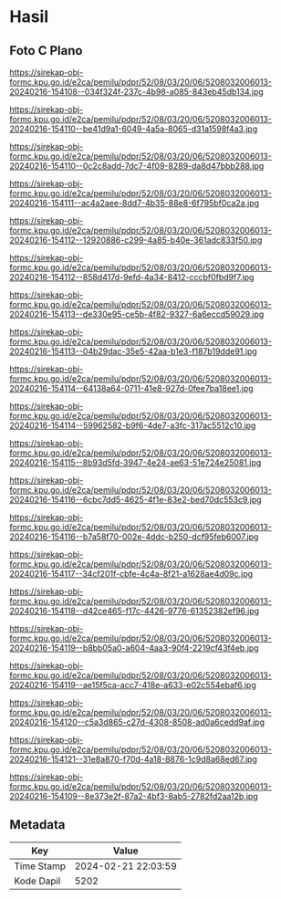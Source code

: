 # Hasil

## Foto C Plano

https://sirekap-obj-formc.kpu.go.id/e2ca/pemilu/pdpr/52/08/03/20/06/5208032006013-20240216-154108--034f324f-237c-4b98-a085-843eb45db134.jpg

https://sirekap-obj-formc.kpu.go.id/e2ca/pemilu/pdpr/52/08/03/20/06/5208032006013-20240216-154110--be41d9a1-6049-4a5a-8065-d31a1598f4a3.jpg

https://sirekap-obj-formc.kpu.go.id/e2ca/pemilu/pdpr/52/08/03/20/06/5208032006013-20240216-154110--0c2c8add-7dc7-4f09-8289-da8d47bbb288.jpg

https://sirekap-obj-formc.kpu.go.id/e2ca/pemilu/pdpr/52/08/03/20/06/5208032006013-20240216-154111--ac4a2aee-8dd7-4b35-88e8-6f795bf0ca2a.jpg

https://sirekap-obj-formc.kpu.go.id/e2ca/pemilu/pdpr/52/08/03/20/06/5208032006013-20240216-154112--12920886-c299-4a85-b40e-361adc833f50.jpg

https://sirekap-obj-formc.kpu.go.id/e2ca/pemilu/pdpr/52/08/03/20/06/5208032006013-20240216-154112--858d417d-9efd-4a34-8412-cccbf0fbd9f7.jpg

https://sirekap-obj-formc.kpu.go.id/e2ca/pemilu/pdpr/52/08/03/20/06/5208032006013-20240216-154113--de330e95-ce5b-4f82-9327-6a6eccd59029.jpg

https://sirekap-obj-formc.kpu.go.id/e2ca/pemilu/pdpr/52/08/03/20/06/5208032006013-20240216-154113--04b29dac-35e5-42aa-b1e3-f187b19dde91.jpg

https://sirekap-obj-formc.kpu.go.id/e2ca/pemilu/pdpr/52/08/03/20/06/5208032006013-20240216-154114--64138a64-0711-41e8-927d-0fee7ba18ee1.jpg

https://sirekap-obj-formc.kpu.go.id/e2ca/pemilu/pdpr/52/08/03/20/06/5208032006013-20240216-154114--59962582-b9f6-4de7-a3fc-317ac5512c10.jpg

https://sirekap-obj-formc.kpu.go.id/e2ca/pemilu/pdpr/52/08/03/20/06/5208032006013-20240216-154115--8b93d5fd-3947-4e24-ae63-51e724e25081.jpg

https://sirekap-obj-formc.kpu.go.id/e2ca/pemilu/pdpr/52/08/03/20/06/5208032006013-20240216-154116--6cbc7dd5-4625-4f1e-83e2-bed70dc553c9.jpg

https://sirekap-obj-formc.kpu.go.id/e2ca/pemilu/pdpr/52/08/03/20/06/5208032006013-20240216-154116--b7a58f70-002e-4ddc-b250-dcf95feb6007.jpg

https://sirekap-obj-formc.kpu.go.id/e2ca/pemilu/pdpr/52/08/03/20/06/5208032006013-20240216-154117--34cf201f-cbfe-4c4a-8f21-a1628ae4d09c.jpg

https://sirekap-obj-formc.kpu.go.id/e2ca/pemilu/pdpr/52/08/03/20/06/5208032006013-20240216-154118--d42ce465-f17c-4426-9776-61352382ef96.jpg

https://sirekap-obj-formc.kpu.go.id/e2ca/pemilu/pdpr/52/08/03/20/06/5208032006013-20240216-154119--b8bb05a0-a604-4aa3-90f4-2219cf43f4eb.jpg

https://sirekap-obj-formc.kpu.go.id/e2ca/pemilu/pdpr/52/08/03/20/06/5208032006013-20240216-154119--ae15f5ca-acc7-418e-a633-e02c554ebaf6.jpg

https://sirekap-obj-formc.kpu.go.id/e2ca/pemilu/pdpr/52/08/03/20/06/5208032006013-20240216-154120--c5a3d865-c27d-4308-8508-ad0a6cedd9af.jpg

https://sirekap-obj-formc.kpu.go.id/e2ca/pemilu/pdpr/52/08/03/20/06/5208032006013-20240216-154121--31e8a870-f70d-4a18-8876-1c9d8a68ed67.jpg

https://sirekap-obj-formc.kpu.go.id/e2ca/pemilu/pdpr/52/08/03/20/06/5208032006013-20240216-154109--8e373e2f-87a2-4bf3-8ab5-2782fd2aa12b.jpg


## Metadata

| Key        | Value               |
| ---------- | ------------------- |
| Time Stamp | 2024-02-21 22:03:59 |
| Kode Dapil | 5202                |



